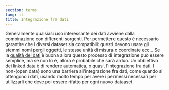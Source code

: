 ```yaml
---
section: terms
lang: it
title: Integrazione fra dati
---
```


Generalmente qualsiasi uso interessante dei dati avviene dalla combinazione con differenti sorgenti. Per permettere questo è necessario garantire che i diversi dataset sia compatibili: questi devono usare gli stemmi nomi pergli oggetti, le stesse unità di misura o coordinate ecc... Se la [qualità dei dati](glossary/it/terms/data-quality) è buona allora questo processo di integrazione può essere semplice, ma se non lo è, allora è probabile che sarà arduo. Un obbiettivo dei [linked data](/glossary/it/terms/linked-data/) è di rendere automatica, o quasi, l'integrazione fra dati. I non-{open data} sono una barriera all'integrazione fra dati, come quando si ottengono i dati, usando molto tempo per avere i permessi necessari per utilizzarli che deve poi essere rifatto per ogni nuovo dataaset.
